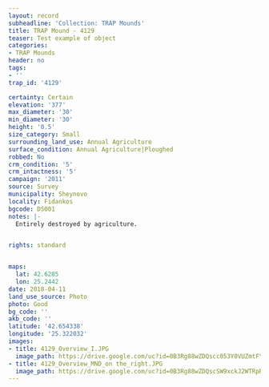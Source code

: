 ```yaml
---
layout: record
subheadline: 'Collection: TRAP Mounds'
title: TRAP Mound - 4129
teaser: Test example of object
categories:
- TRAP Mounds
header: no
tags:
- ''
trap_id: '4129'

certainty: Certain
elevation: '377'
max_diameter: '30'
min_diameter: '30'
height: '0.5'
size_category: Small
surrounding_land_use: Annual Agriculture
surface_condition: Annual Agriculture|Ploughed
robbed: No
crm_condition: '5'
crm_intactness: '5'
campaign: '2011'
source: Survey
municipality: Sheynovo
locality: Fidankos
bgcode: DS001
notes: |-
  Entirely destroyed by agriculture.


rights: standard


maps:
  lat: 42.6285
  lon: 25.2442
date: 2018-04-11
land_use_source: Photo
photo: Good
bg_code: ''
akb_code: ''
latitude: '42.654338'
longitude: '25.322032'
images:
- title: 4129_Overview_I.JPG
  image_path: https://drive.google.com/uc?id=0B3Rg88wZDQscc053Y0VUZmtFY2s
- title: 4129_Overview_MND_on the_right.JPG
  image_path: https://drive.google.com/uc?id=0B3Rg88wZDQscSW9xckJ2WTRpRUE
---
```

